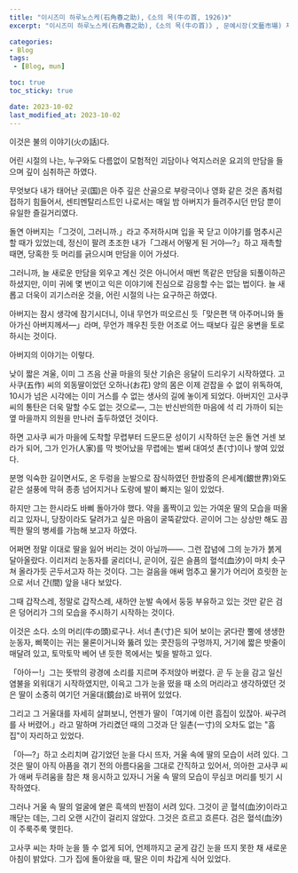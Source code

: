 ```yaml
---
title: "이시즈미 하루노스케(石角春之助),《소의 목(牛の首, 1926)》"
excerpt: "이시즈미 하루노스케(石角春之助),《소의 목(牛の首)》, 문예시장(文藝市場) 제 2권 제 3호, 1926"

categories:
- Blog
tags:
 - [Blog, mun]

toc: true
toc_sticky: true

date: 2023-10-02
last_modified_at: 2023-10-02
---
```




이것은 불의 이야기(火の話)다.


어린 시절의 나는, 누구와도 다름없이 모험적인 괴담이나 억지스러운 요괴의 만담을 들으며 깊이 심취하곤 하였다.


무엇보다 내가 태어난 곳(国)은 아주 깊은 산골으로 부랑극이나 영화 같은 것은 좀처럼 접하기 힘들어서, 센티멘탈리스트인 나로서는 매일 밤 아버지가 들려주시던 만담 뿐이 유일한 즐길거리였다.


돌연 아버지는「그것이, 그러니까.」라고 주저하시며 입을 꾹 닫고 이야기를 멈추시곤 할 때가 있었는데, 정신이 팔려 초조한 내가「그래서 어떻게 된 거야—?」하고 재촉할 때면, 당혹한 듯 머리를 긁으시며 만담을 이어 가셨다.


그러니까, 늘 새로운 만담을 외우고 계신 것은 아니어서 매번 똑같은 만담을 되풀이하곤 하셨지만, 이미 귀에 몇 번이고 익은 이야기에 진심으로 감응할 수는 없는 법이다. 늘 새롭고 더욱이 괴기스러운 것을, 어린 시절의 나는 요구하곤 하였다.


아버지는 잠시 생각에 잠기시더니, 이내 무언가 떠오르신 듯「맞은편 댁 아주머니와 돌아가신 아버지께서—」라며, 무언가 깨우친 듯한 어조로 어느 때보다 깊은 웅변을 토로하시는 것이다.


아버지의 이야기는 이렇다.


낮이 짧은 겨울, 이미 그 즈음 산골 마을의 뒷산 기슭은 응달이 드리우기 시작하였다. 고사쿠(五作) 씨의 외동딸이었던 오하나(お花) 양의 몸은 이제 걷잡을 수 없이 위독하여, 10시가 넘은 시각에는 이미 거스를 수 없는 생사의 길에 놓이게 되었다. 아버지인 고사쿠 씨의 통탄은 더욱 말할 수도 없는 것으로—, 그는 반신반의한 마음에 석 리 가까이 되는 옆 마을까지 의원을 만나러 출두하였던 것이다.


하면 고사쿠 씨가 마을에 도착할 무렵부터 드문드문 성이기 시작하던 눈은 돌연 거센 보라가 되어, 그가 인가(人﻿家)를 막 벗어났을 무렵에는 벌써 대여섯 촌(寸)이나 쌓여 있었다.


분명 익숙한 길이면서도, 온 두렁을 눈발으로 잠식하였던 한밤중의 은세계(銀世界)와도 같은 설풍에 막혀 종종 넘어지거나 도랑에 발이 빠지는 일이 있었다.


하지만 그는 한시라도 바삐 돌아가야 했다. 약을 홀짝이고 있는 가여운 딸의 모습을 떠올리고 있자니, 당장이라도 달려가고 싶은 마음이 굴뚝같았다. 곧이어 그는 상상만 해도 끔찍한 딸의 병세를 가늠해 보고자 하였다.


어쩌면 정말 이대로 딸을 잃어 버리는 것이 아닐까——. 그런 잡념에 그의 눈가가 붉게 달아올랐다. 이리저리 눈동자를 굴리더니, 곧이어, 깊은 슬픔의 혈석(血汐)이 마치 솟구쳐 올라가듯 곤두서고자 하는 것이다. 그는 걸음을 애써 멈추고 물기가 어리어 흐릿한 눈으로 서너 간(間) 앞을 내다 보았다.


그때 갑작스레, 정말로 갑작스레, 새하얀 눈발 속에서 둥둥 부유하고 있는 것만 같은 검은 덩어리가 그의 모습을 주시하기 시작하는 것이다.


이것은 소다. 소의 머리(牛の頭)로구나. 서너 촌(寸)은 되어 보이는 굵다란 뿔에 생생한 눈동자, 삐쭉이는 귀는 물론이거니와 뚫려 있는 콧잔등의 구멍까지, 거기에 짧은 밧줄이 매달려 있고, 토막토막 베어 낸 듯한 목에서는 빛을 발하고 있다.


「아아ー!」그는 뜻밖의 광경에 소리를 지르며 주저앉아 버렸다. 곧 두 눈을 감고 일신 염불을 외워대기 시작하였지만, 이윽고 그가 눈을 떴을 때 소의 머리라고 생각하였던 것은 딸이 소중히 여기던 거울대(鏡台)로 바뀌어 있었다.


그리고 그 거울대를 자세히 살펴보니, 언젠가 딸이「여기에 이런 흠집이 있잖아. 싸구려를 사 버렸어.」라고 말하며 가리켰던 때의 그것과 단 일촌(一寸)의 오차도 없는 "흠집"이 자리하고 있었다.


「아—?」하고 소리치며 감기었던 눈을 다시 뜨자, 거울 속에 딸의 모습이 서려 있다. 그것은 딸이 아직 아픔을 겪기 전의 아름다움을 그대로 간직하고 있어서, 의아한 고사쿠 씨가 애써 두려움을 참은 채 응시하고 있자니 거울 속 딸의 모습이 무심코 머리를 빗기 시작하였다.


그러나 거울 속 딸의 얼굴에 옅은 흑색의 반점이 서려 있다. 그것이 곧 혈석(血汐)이라고 깨닫는 데는, 그리 오랜 시간이 걸리지 않았다. 그것은 흐르고 흐른다. 검은 혈석(血汐)이 주룩주룩 맺힌다.


고사쿠 씨는 차마 눈을 뜰 수 없게 되어, 언제까지고 굳게 감긴 눈을 뜨지 못한 채 새로운 아침이 밝았다. 그가 집에 돌아왔을 때, 딸은 이미 차갑게 식어 있었다.

